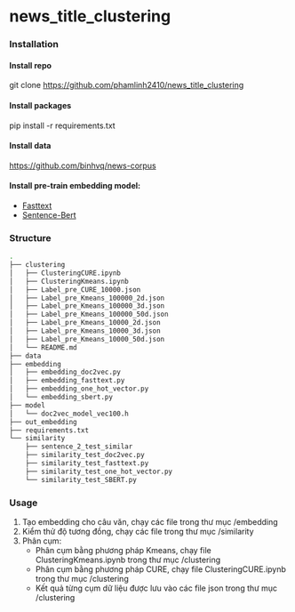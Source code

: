 # news_title_clustering

### Installation
#### Install repo
git clone https://github.com/phamlinh2410/news_title_clustering

#### Install packages
pip install -r requirements.txt

#### Install data 
https://github.com/binhvq/news-corpus

#### Install pre-train embedding model:
- [Fasttext](https://fasttext.cc/)
- [Sentence-Bert](https://www.sbert.net/)
### Structure
```bash
.
├── clustering
│   ├── ClusteringCURE.ipynb
│   ├── ClusteringKmeans.ipynb
│   ├── Label_pre_CURE_10000.json
│   ├── Label_pre_Kmeans_100000_2d.json
│   ├── Label_pre_Kmeans_100000_3d.json
│   ├── Label_pre_Kmeans_100000_50d.json
│   ├── Label_pre_Kmeans_10000_2d.json
│   ├── Label_pre_Kmeans_10000_3d.json
│   ├── Label_pre_Kmeans_10000_50d.json
│   └── README.md
├── data
├── embedding
│   ├── embedding_doc2vec.py
│   ├── embedding_fasttext.py
│   ├── embedding_one_hot_vector.py
│   └── embedding_sbert.py
├── model
│   └── doc2vec_model_vec100.h
├── out_embedding
├── requirements.txt
└── similarity
    ├── sentence_2_test_similar
    ├── similarity_test_doc2vec.py
    ├── similarity_test_fasttext.py
    ├── similarity_test_one_hot_vector.py
    └── similarity_test_SBERT.py

```

### Usage
1. Tạo embedding cho câu văn, chạy các file trong thư mục /embedding
2. Kiểm thử độ tương đồng, chạy các file trong thư mục /similarity
3. Phân cụm: 
    - Phân cụm bằng phương pháp Kmeans, chạy file ClusteringKmeans.ipynb trong thư mục /clustering
    - Phân cụm bằng phương pháp CURE, chạy file ClusteringCURE.ipynb trong thư mục /clustering
    - Kết quả từng cụm dữ liệu được lưu vào các file json trong thư mục /clustering

